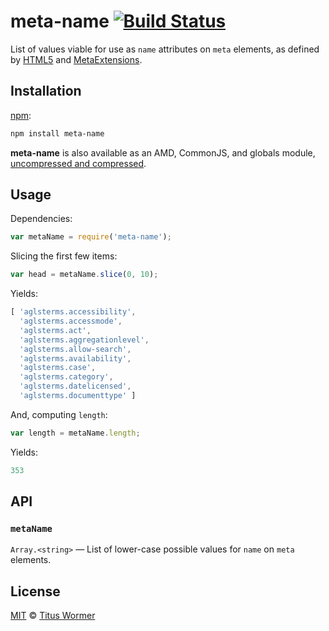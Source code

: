 # meta-name [![Build Status][build-badge]][build-page]

List of values viable for use as `name` attributes on `meta`
elements, as defined by [HTML5][spec] and [MetaExtensions][extensions].

## Installation

[npm][]:

```bash
npm install meta-name
```

**meta-name** is also available as an AMD, CommonJS, and globals
module, [uncompressed and compressed][releases].

## Usage

Dependencies:

```javascript
var metaName = require('meta-name');
```

Slicing the first few items:

```javascript
var head = metaName.slice(0, 10);
```

Yields:

```js
[ 'aglsterms.accessibility',
  'aglsterms.accessmode',
  'aglsterms.act',
  'aglsterms.aggregationlevel',
  'aglsterms.allow-search',
  'aglsterms.availability',
  'aglsterms.case',
  'aglsterms.category',
  'aglsterms.datelicensed',
  'aglsterms.documenttype' ]
```

And, computing `length`:

```javascript
var length = metaName.length;
```

Yields:

```js
353
```

## API

### `metaName`

`Array.<string>` — List of lower-case possible values for `name`
on `meta` elements.

## License

[MIT][license] © [Titus Wormer][author]

<!-- Definition -->

[build-badge]: https://img.shields.io/travis/wooorm/meta-name.svg

[build-page]: https://travis-ci.org/wooorm/meta-name

[npm]: https://docs.npmjs.com/cli/install

[releases]: https://github.com/wooorm/meta-name/releases

[license]: LICENSE

[author]: http://wooorm.com

[spec]: https://html.spec.whatwg.org/multipage/semantics.html#standard-metadata-names

[extensions]: https://wiki.whatwg.org/wiki/MetaExtensions
